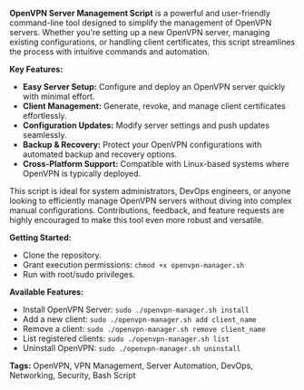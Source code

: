 **OpenVPN Server Management Script** is a powerful and user-friendly command-line tool designed to simplify the management of OpenVPN servers. Whether you're setting up a new OpenVPN server, managing existing configurations, or handling client certificates, this script streamlines the process with intuitive commands and automation.

**Key Features:**

- **Easy Server Setup:** Configure and deploy an OpenVPN server quickly with minimal effort.  
- **Client Management:** Generate, revoke, and manage client certificates effortlessly.  
- **Configuration Updates:** Modify server settings and push updates seamlessly.  
- **Backup & Recovery:** Protect your OpenVPN configurations with automated backup and recovery options.  
- **Cross-Platform Support:** Compatible with Linux-based systems where OpenVPN is typically deployed.  

This script is ideal for system administrators, DevOps engineers, or anyone looking to efficiently manage OpenVPN servers without diving into complex manual configurations. Contributions, feedback, and feature requests are highly encouraged to make this tool even more robust and versatile.

**Getting Started:**  
- Clone the repository.  
- Grant execution permissions: `chmod +x openvpn-manager.sh`  
- Run with root/sudo privileges.  

**Available Features:**  
- Install OpenVPN Server: `sudo ./openvpn-manager.sh install`  
- Add a new client: `sudo ./openvpn-manager.sh add client_name`  
- Remove a client: `sudo ./openvpn-manager.sh remove client_name`  
- List registered clients: `sudo ./openvpn-manager.sh list`  
- Uninstall OpenVPN: `sudo ./openvpn-manager.sh uninstall`  

**Tags:** OpenVPN, VPN Management, Server Automation, DevOps, Networking, Security, Bash Script
